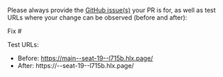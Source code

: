 Please always provide the [GitHub issue(s)](../issues) your PR is for, as well as test URLs where your change can be observed (before and after):

Fix #<gh-issue-id>

Test URLs:
- Before: https://main--seat-19--l715b.hlx.page/
- After: https://<branch>--seat-19--l715b.hlx.page/
